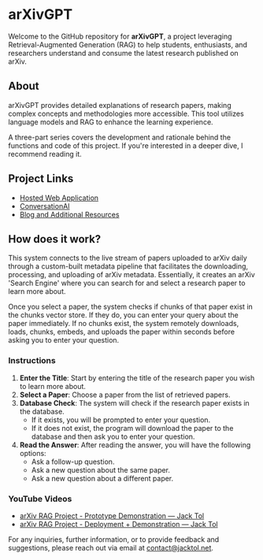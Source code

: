 # arXivGPT

Welcome to the GitHub repository for **arXivGPT**, a project leveraging Retrieval-Augmented Generation (RAG) to help students, enthusiasts, and researchers understand and consume the latest research published on arXiv.

## About

arXivGPT provides detailed explanations of research papers, making complex concepts and methodologies more accessible. This tool utilizes language models and RAG to enhance the learning experience.

A three-part series covers the development and rationale behind the functions and code of this project. If you're interested in a deeper dive, I recommend reading it.

## Project Links

- [Hosted Web Application](https://arxivgpt.net)
- [ConversationAI](https://conversationai.io)
- [Blog and Additional Resources](https://jacktol.net)

## How does it work?

This system connects to the live stream of papers uploaded to arXiv daily through a custom-built metadata pipeline that facilitates the downloading, processing, and uploading of arXiv metadata. Essentially, it creates an arXiv 'Search Engine' where you can search for and select a research paper to learn more about.

Once you select a paper, the system checks if chunks of that paper exist in the chunks vector store. If they do, you can enter your query about the paper immediately. If no chunks exist, the system remotely downloads, loads, chunks, embeds, and uploads the paper within seconds before asking you to enter your question.

### Instructions

1. **Enter the Title**: Start by entering the title of the research paper you wish to learn more about.
2. **Select a Paper**: Choose a paper from the list of retrieved papers.
3. **Database Check**: The system will check if the research paper exists in the database.
   - If it exists, you will be prompted to enter your question.
   - If it does not exist, the program will download the paper to the database and then ask you to enter your question.
4. **Read the Answer**: After reading the answer, you will have the following options:
   - Ask a follow-up question.
   - Ask a new question about the same paper.
   - Ask a new question about a different paper.

### YouTube Videos

- [arXiv RAG Project - Prototype Demonstration — Jack Tol](https://youtu.be/uJbo8HF8ZaM)
- [arXiv RAG Project - Deployment + Demonstration — Jack Tol](https://youtu.be/4lSm1JisKeY)

For any inquiries, further information, or to provide feedback and suggestions, please reach out via email at contact@jacktol.net.
